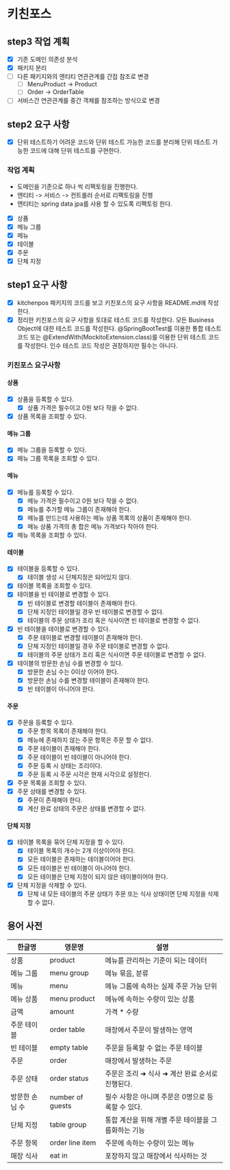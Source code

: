 # 키친포스

## step3 작업 계획

- [x] 기존 도메인 의존성 분석
- [x] 패키지 분리
- [ ] 다른 패키지와의 엔티티 연관관계를 간접 참조로 변경
  - [ ] MenuProduct -> Product
  - [ ] Order -> OrderTable
- [ ] 서비스간 연관관계를 중간 객체를 참조하는 방식으로 변경

## step2 요구 사항

- [x] 단위 테스트하기 어려운 코드와 단위 테스트 가능한 코드를 분리해 단위 테스트 가능한 코드에 대해 단위 테스트를 구현한다.

### 작업 계획

- 도메인을 기준으로 하나 씩 리팩토링을 진행한다.
- 엔티티 -> 서비스 -> 컨트롤러 순서로 리팩토링을 진행
- 엔티티는 spring data jpa를 사용 할 수 있도록 리팩토링 한다.

- [x] 상품
- [x] 메뉴 그룹
- [x] 메뉴
- [x] 테이블
- [x] 주문
- [x] 단체 지정

## step1 요구 사항

- [x] kitchenpos 패키지의 코드를 보고 키친포스의 요구 사항을 README.md에 작성한다.
- [x] 정리한 키친포스의 요구 사항을 토대로 테스트 코드를 작성한다. 모든 Business Object에 대한 테스트 코드를 작성한다. @SpringBootTest를 이용한 통합 테스트 코드 또는
      @ExtendWith(MockitoExtension.class)를 이용한 단위 테스트 코드를 작성한다. 인수 테스트 코드 작성은 권장하지만 필수는 아니다.

### 키친포스 요구사항

#### 상품

- [x] 상품을 등록할 수 있다.
  - [x] 상품 가격은 필수이고 0원 보다 작을 수 없다.
- [x] 상품 목록을 조회할 수 있다.

#### 메뉴 그룹

- [x] 메뉴 그룹을 등록할 수 있다.
- [x] 메뉴 그룹 목록을 조회할 수 있다.

#### 메뉴

- [x] 메뉴를 등록할 수 있다.
  - [x] 메뉴 가격은 필수이고 0원 보다 작을 수 없다.
  - [x] 메뉴를 추가할 메뉴 그룹이 존재해야 한다.
  - [x] 메뉴를 만드는데 사용하는 메뉴 상품 목록의 상품이 존재해야 한다.
  - [x] 메뉴 상품 가격의 총 합은 메뉴 가격보다 작아야 한다.
- [x] 메뉴 목록을 조회할 수 있다.

#### 테이블

- [x] 테이블을 등록할 수 있다.
  - [x] 테이블 생성 시 단체지정은 되어있지 않다.
- [x] 테이블 목록을 조회할 수 있다.
- [x] 테이블을 빈 테이블로 변경할 수 있다.
  - [x] 빈 테이블로 변경할 테이블이 존재해야 한다.
  - [x] 단체 지정인 테이블일 경우 빈 테이블로 변경할 수 없다.
  - [x] 테이블의 주문 상태가 조리 혹은 식사이면 빈 테이블로 변경할 수 없다.
- [x] 빈 테이블을 테이블로 변경할 수 있다.
  - [x] 주문 테이블로 변경할 테이블이 존재해야 한다.
  - [x] 단체 지정인 테이블일 경우 주문 테이블로 변경할 수 없다.
  - [x] 테이블의 주문 상태가 조리 혹은 식사이면 주문 테이블로 변경할 수 없다.
- [x] 테이블의 방문한 손님 수를 변경할 수 있다.
  - [x] 방문한 손님 수는 0이상 이어야 한다.
  - [x] 방문한 손님 수를 변경할 테이블이 존재해야 한다.
  - [x] 빈 테이블이 아니어야 한다.

#### 주문

- [x] 주문을 등록할 수 있다.
  - [x] 주문 항목 목록이 존재해야 한다.
  - [x] 메뉴에 존재하지 않는 주문 항목은 주문 할 수 없다.
  - [x] 주문 테이블이 존재해야 한다.
  - [x] 주문 테이블이 빈 테이블이 아니어야 한다.
  - [x] 주문 등록 시 상태는 조리이다.
  - [x] 주문 등록 시 주문 시각은 현재 시각으로 설정한다.
- [x] 주문 목록을 조회할 수 있다.
- [x] 주문 상태를 변경할 수 있다.
  - [x] 주문이 존재해야 한다.
  - [x] 계산 완료 상태의 주문은 상태를 변경할 수 없다.

#### 단체 지정

- [x] 테이블 목록을 묶어 단체 지정을 할 수 있다.
  - [x] 테이블 목록의 개수는 2개 이상이어야 한다.
  - [x] 모든 테이블은 존재하는 테이블이어야 한다.
  - [x] 모든 테이블은 빈 테이블이 아니어야 한다.
  - [x] 모든 테이블은 단체 지정이 되지 않은 테이블이어야 한다.
- [x] 단체 지정을 삭제할 수 있다.
  - [x] 단체 내 모든 테이블의 주문 상태가 주문 또는 식사 상태이면 단체 지정을 삭제할 수 없다.

## 용어 사전

| 한글명         | 영문명           | 설명                                                |
| -------------- | ---------------- | --------------------------------------------------- |
| 상품           | product          | 메뉴를 관리하는 기준이 되는 데이터                  |
| 메뉴 그룹      | menu group       | 메뉴 묶음, 분류                                     |
| 메뉴           | menu             | 메뉴 그룹에 속하는 실제 주문 가능 단위              |
| 메뉴 상품      | menu product     | 메뉴에 속하는 수량이 있는 상품                      |
| 금액           | amount           | 가격 \* 수량                                        |
| 주문 테이블    | order table      | 매장에서 주문이 발생하는 영역                       |
| 빈 테이블      | empty table      | 주문을 등록할 수 없는 주문 테이블                   |
| 주문           | order            | 매장에서 발생하는 주문                              |
| 주문 상태      | order status     | 주문은 조리 ➜ 식사 ➜ 계산 완료 순서로 진행된다.     |
| 방문한 손님 수 | number of guests | 필수 사항은 아니며 주문은 0명으로 등록할 수 있다.   |
| 단체 지정      | table group      | 통합 계산을 위해 개별 주문 테이블을 그룹화하는 기능 |
| 주문 항목      | order line item  | 주문에 속하는 수량이 있는 메뉴                      |
| 매장 식사      | eat in           | 포장하지 않고 매장에서 식사하는 것                  |
